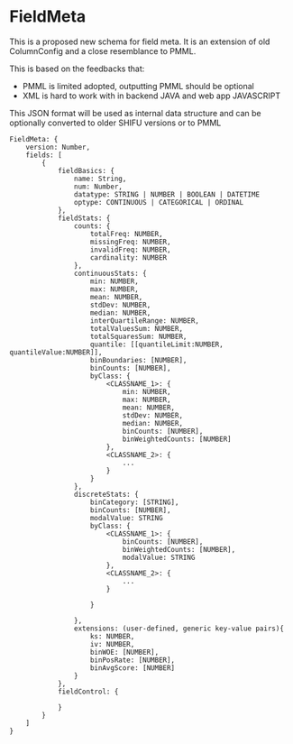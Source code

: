 FieldMeta
=========

This is a proposed new schema for field meta. It is an extension of old ColumnConfig and a close resemblance to PMML.

This is based on the feedbacks that:

* PMML is limited adopted, outputting PMML should be optional
* XML is hard to work with in backend JAVA and web app JAVASCRIPT

This JSON format will be used as internal data structure and can be optionally converted to older SHIFU versions or to PMML


    FieldMeta: {
        version: Number,
        fields: [
            {
                fieldBasics: {
                    name: String,
                    num: Number,
                    datatype: STRING | NUMBER | BOOLEAN | DATETIME
                    optype: CONTINUOUS | CATEGORICAL | ORDINAL
                },
                fieldStats: {
                    counts: {
                        totalFreq: NUMBER,
                        missingFreq: NUMBER,
                        invalidFreq: NUMBER,
                        cardinality: NUMBER
                    },
                    continuousStats: {
                        min: NUMBER,
                        max: NUMBER,
                        mean: NUMBER,
                        stdDev: NUMBER,
                        median: NUMBER,
                        interQuartileRange: NUMBER,
                        totalValuesSum: NUMBER,
                        totalSquaresSum: NUMBER,
                        quantile: [[quantileLimit:NUMBER, quantileValue:NUMBER]],
                        binBoundaries: [NUMBER],
                        binCounts: [NUMBER],
                        byClass: {
                            <CLASSNAME_1>: {
                                min: NUMBER,
                                max: NUMBER,
                                mean: NUMBER,
                                stdDev: NUMBER,
                                median: NUMBER,
                                binCounts: [NUMBER],
                                binWeightedCounts: [NUMBER]
                            },
                            <CLASSNAME_2>: {
                                ...
                            }
                        }
                    },
                    discreteStats: {
                        binCategory: [STRING],
                        binCounts: [NUMBER],
                        modalValue: STRING
                        byClass: {
                            <CLASSNAME_1>: {
                                binCounts: [NUMBER],
                                binWeightedCounts: [NUMBER],
                                modalValue: STRING
                            },
                            <CLASSNAME_2>: {
                                ...
                            }

                        }

                    },
                    extensions: (user-defined, generic key-value pairs){
                        ks: NUMBER,
                        iv: NUMBER,
                        binWOE: [NUMBER],
                        binPosRate: [NUMBER],
                        binAvgScore: [NUMBER]
                    }
                },
                fieldControl: {

                }
            }
        ]
    }
